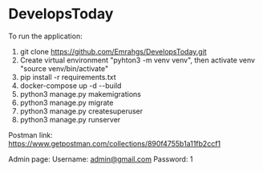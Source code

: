 # DevelopsToday

To run the application:

1. git clone https://github.com/Emrahgs/DevelopsToday.git
2. Create virtual environment "pyhton3 -m venv venv", then activate venv "source venv/bin/activate"
3. pip install -r requirements.txt
4. docker-compose up -d --build
5. python3 manage.py makemigrations
6. python3 manage.py migrate
7. python3 manage.py createsuperuser
8. python3 manage.py runserver


Postman link: https://www.getpostman.com/collections/890f4755b1a11fb2ccf1

Admin page: 
Username: admin@gmail.com
Password: 1